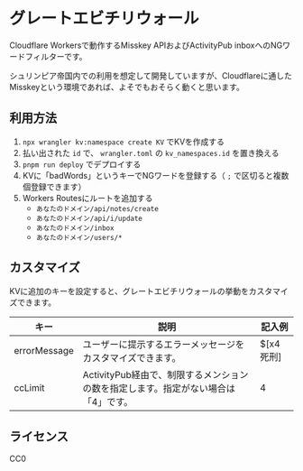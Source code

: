 # グレートエビチリウォール

Cloudflare Workersで動作するMisskey APIおよびActivityPub inboxへのNGワードフィルターです。

シュリンピア帝国内での利用を想定して開発していますが、Cloudflareに通したMisskeyという環境であれば、よそでもおそらく動くと思います。

## 利用方法

1. `npx wrangler kv:namespace create KV` でKVを作成する
2. 払い出された `id` で、 `wrangler.toml` の `kv_namespaces.id` を置き換える
3. `pnpm run deploy` でデプロイする
4. KVに「badWords」というキーでNGワードを登録する（ `;` で区切ると複数個登録できます）
5. Workers Routesにルートを追加する
   - `あなたのドメイン/api/notes/create`
   - `あなたのドメイン/api/i/update`
   - `あなたのドメイン/inbox`
   - `あなたのドメイン/users/*`

## カスタマイズ

KVに追加のキーを設定すると、グレートエビチリウォールの挙動をカスタマイズできます。

| キー           | 説明                                              | 記入例      |
| ------------ | ----------------------------------------------- | -------- |
| errorMessage | ユーザーに提示するエラーメッセージをカスタマイズできます。                   | $[x4 死刑] |
| ccLimit      | ActivityPub経由で、制限するメンションの数を指定します。指定がない場合は「4」です。 | 4        |

## ライセンス

CC0
